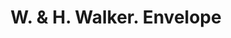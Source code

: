 ---
doi: 10.7916/D8XP8H2F
date_other: '1894'
date_other_textual: '1894'
form: printed ephemera
genre:
- Envelopes
name:
- W. & H. Walker
object_in_context_url: https://biggert.cul.columbia.edu/items/view/ave_biggert_01497
subject_hierarchical_geographic:
- Pittsburgh, Pennsylvania, United States
subject_name:
- W. & H. Walker
title: W. & H. Walker. Envelope
sort_title: W. & H. Walker. Envelope
call_number: ave_biggert_01497
coordinates:
- 40.439722222222215,-79.97638888888889
pid: ave_biggert_01497
identifiers: ave_biggert_01497
thumbnail: https://derivativo-2.library.columbia.edu/iiif/2/ldpd:344028/full/!256,256/0/native.jpg
permalink: "/items/ave_biggert_01497/"
layout: iiif-image-page
---